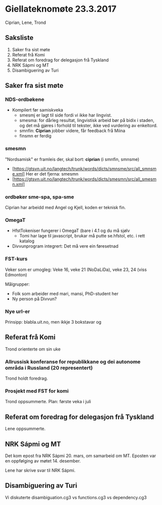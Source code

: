 # Giellateknomøte 23.3.2017

Ciprian, Lene, Trond

##  Saksliste
1. Saker fra sist møte
1. Referat frå Komi
1. Referat om foredrag for delegasjon frå Tyskland
1. NRK Sápmi og MT
1. Disambiguering av Turi

## Saker fra sist møte
###  NDS-ordbøkene

* Kompilert før samiskveka 
    - smesmj er lagt til side fordi vi ikke har lingvist. 
    - smesma: for dårleg resultat, lingvistisk arbeid bør på bidix i staden, og det må gjøres i forhold til tekster, ikke ved vurdering av enkeltord.
    - smnfin: **Ciprian** jobber videre, får feedback frå  Miina
    - finsmn er ferdig

### smesmn
 "Nordsamisk" er framleis der, skal bort: **ciprian** (i smnfin, smnsme) 
* [https://gtsvn.uit.no/langtech/trunk/words/dicts/smnsme/src/all_smnsme.xml]
Her er det fjerna: smesmn 
* [https://gtsvn.uit.no/langtech/trunk/words/dicts/smesmn/src/all_smesmn.xml]

###  ordbøker sme-spa, spa-sme

Ciprian har arbeidd med Angel og Kjell, koden er teknisk fin.

### OmegaT

* HfstTokeniser fungerer i OmegaT (bare i 4.1 og du må sjølv 
    - Tomi har lage til javascript, brukar må putte se.hfstol, etc. i rett katalog
* Divvunprogram integrert: Det må vere ein føresetnad

### FST-kurs

Veker som er umogleg:
Veke 16, veke 21 (NoDaLiDa), veke 23, 24 (viss Edmonton)

Målgrupper: 
* Folk som arbeider med mari, mansi, PhD-student her
* Ny person på Divvun?

### Nye url-er 

Prinsipp: blabla.uit.no, men ikkje 3 bokstavar og 

##  Referat frå Komi
Trond orienterte om sin uke 

### Allrussisk konferanse for republikkane og dei autonome områda i Russland (20 representert)
Trond holdt foredrag.

### Prosjekt med FST for komi
Trond oppsummerte. Plan: første veka i juli

##  Referat om foredrag for delegasjon frå Tyskland
Lene oppsummerte.

##  NRK Sápmi og MT

Det kom epost fra NRK Sápmi 20. mars, om samarbeid om MT. Eposten var en oppfølging av møtet 14. desember.

Lene har skrive svar til NRK Sápmi. 

##  Disambiguering av Turi
Vi diskuterte disambiguation.cg3 vs functions.cg3 vs dependency.cg3
